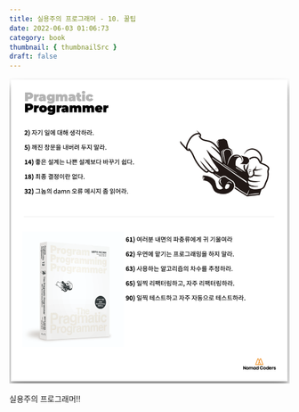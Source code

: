 ```yaml
---
title: 실용주의 프로그래머 - 10. 꿀팁
date: 2022-06-03 01:06:73
category: book
thumbnail: { thumbnailSrc }
draft: false
---
```


![](./images/%5B3%5Dprag-prog-final.png)

실용주의 프로그래머!!
